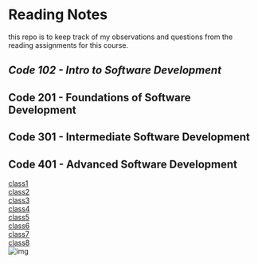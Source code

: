 # **Reading Notes**

this repo is to keep track of my observations and questions from the reading assignments for this course.

## **_Code 102 - Intro to Software Development_**

## Code 201 - Foundations of Software Development

## Code 301 - Intermediate Software Development

## Code 401 - Advanced Software Development
[class1](/401-class/class1/class1.md)<br>
[class2](/401-class/class2/class2.md)<br>
[class3](/401-class/class3/class3.md)<br>
[class4](/401-class/class4/class4.md)<br>
[class5](/401-class/class5/class5.md)<br>
[class6](/401-class/class6/class6.md)<br>
[class7](/401-class/class7/class7.md)<br>
[class8](/401-class/class8/class8.md)<br>
![img](https://cdnb.artstation.com/p/assets/images/images/044/372/763/large/naughty-boy-16-01.jpg?1639797413)
